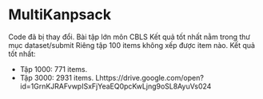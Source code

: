 # MultiKanpsack
Code đã bị thay đổi.
Bài tập lớn môn CBLS
Kết quả tốt nhất nằm trong thư mục dataset/submit
Riêng tập 100 items không xếp được item nào.
Kết quả tốt nhất:
  - Tập 1000: 771 items.
  - Tập 3000: 2931 items.
Lhttps://drive.google.com/open?id=1GrnKJRAFvwpISxFjYeaEQ0pcKwLjng9oSL8AyuVs024
